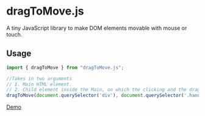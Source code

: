 # dragToMove.js

A tiny JavaScript library to make DOM elements movable with mouse or touch.

## Usage

```javascript
import { dragToMove } from "dragToMove.js";

//Takes in two arguments
// 1. Main HTML element.
// 2. Child element inside the Main, on which the clicking and the dragging happens.
dragToMove(document.querySelector('div'), document.querySelector('.handle'));
```

[Demo](https://anshuthopsee.github.io/dragToMove.js/)

